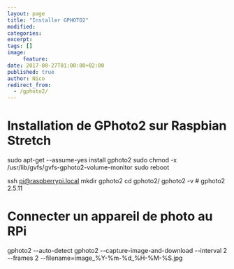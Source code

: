 ```yaml
---
layout: page
title: "Installer GPHOTO2"
modified:
categories:
excerpt:
tags: []
image:
     feature:
date: 2017-08-27T01:00:00+02:00
published: true
author: Nico
redirect_from:
  - /gphoto2/
---
```




# Installation de GPhoto2 sur Raspbian Stretch

   sudo apt-get --assume-yes install gphoto2
   sudo chmod -x /usr/lib/gvfs/gvfs-gphoto2-volume-monitor
   sudo reboot

   ssh pi@raspberrypi.local
   mkdir gphoto2
   cd gphoto2/
   gphoto2 -v # gphoto2 2.5.11
   # Connecter un appareil de photo au RPi
   gphoto2 --auto-detect
   gphoto2 --capture-image-and-download --interval 2 --frames 2 --filename=image_%Y-%m-%d_%H-%M-%S.jpg

